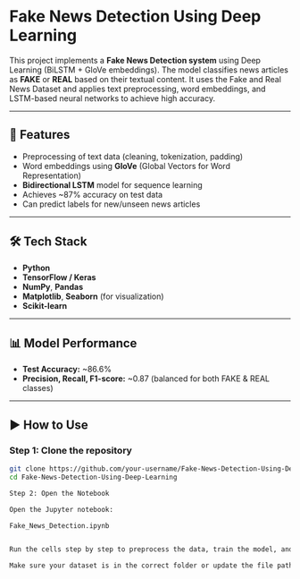 # Fake News Detection Using Deep Learning

This project implements a **Fake News Detection system** using Deep Learning (BiLSTM + GloVe embeddings). The model classifies news articles as **FAKE** or **REAL** based on their textual content. It uses the Fake and Real News Dataset and applies text preprocessing, word embeddings, and LSTM-based neural networks to achieve high accuracy.

---

## 🚀 Features
- Preprocessing of text data (cleaning, tokenization, padding)  
- Word embeddings using **GloVe** (Global Vectors for Word Representation)  
- **Bidirectional LSTM** model for sequence learning  
- Achieves ~87% accuracy on test data  
- Can predict labels for new/unseen news articles  

---

## 🛠️ Tech Stack
- **Python**  
- **TensorFlow / Keras**  
- **NumPy**, **Pandas**  
- **Matplotlib**, **Seaborn** (for visualization)  
- **Scikit-learn**  

---

## 📊 Model Performance
- **Test Accuracy:** ~86.6%  
- **Precision, Recall, F1-score:** ~0.87 (balanced for both FAKE & REAL classes)  

---

## ▶️ How to Use

### Step 1: Clone the repository
```bash
git clone https://github.com/your-username/Fake-News-Detection-Using-Deep-Learning.git
cd Fake-News-Detection-Using-Deep-Learning

Step 2: Open the Notebook

Open the Jupyter notebook:

Fake_News_Detection.ipynb


Run the cells step by step to preprocess the data, train the model, and evaluate performance.

Make sure your dataset is in the correct folder or update the file paths accordingly.
